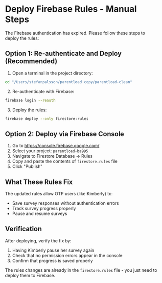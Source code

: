 # Deploy Firebase Rules - Manual Steps

The Firebase authentication has expired. Please follow these steps to deploy the rules:

## Option 1: Re-authenticate and Deploy (Recommended)

1. Open a terminal in the project directory:
```bash
cd "/Users/stefanpalsson/parentload copy/parentload-clean"
```

2. Re-authenticate with Firebase:
```bash
firebase login --reauth
```

3. Deploy the rules:
```bash
firebase deploy --only firestore:rules
```

## Option 2: Deploy via Firebase Console

1. Go to https://console.firebase.google.com/
2. Select your project: `parentload-ba995`
3. Navigate to Firestore Database → Rules
4. Copy and paste the contents of `firestore.rules` file
5. Click "Publish"

## What These Rules Fix

The updated rules allow OTP users (like Kimberly) to:
- Save survey responses without authentication errors
- Track survey progress properly
- Pause and resume surveys

## Verification

After deploying, verify the fix by:
1. Having Kimberly pause her survey again
2. Check that no permission errors appear in the console
3. Confirm that progress is saved properly

The rules changes are already in the `firestore.rules` file - you just need to deploy them to Firebase.